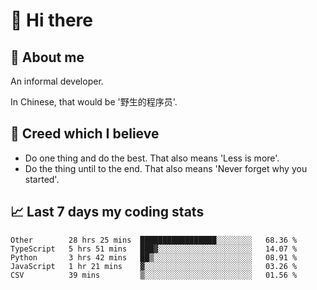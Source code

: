 # 👋 Hi there

## :speech_balloon: About me

An informal developer.

In Chinese, that would be '野生的程序员'.

## :see_no_evil: Creed which I believe

- Do one thing and do the best. That also means 'Less is more'.
- Do the thing until to the end. That also means 'Never forget why you started'.

## :chart_with_upwards_trend: Last 7 days my coding stats

<!--START_SECTION:waka-->
```text
Other        28 hrs 25 mins  █████████████████░░░░░░░░   68.36 % 
TypeScript   5 hrs 51 mins   ███▓░░░░░░░░░░░░░░░░░░░░░   14.07 % 
Python       3 hrs 42 mins   ██▒░░░░░░░░░░░░░░░░░░░░░░   08.91 % 
JavaScript   1 hr 21 mins    ▓░░░░░░░░░░░░░░░░░░░░░░░░   03.26 % 
CSV          39 mins         ▒░░░░░░░░░░░░░░░░░░░░░░░░   01.56 % 
```
<!--END_SECTION:waka-->
